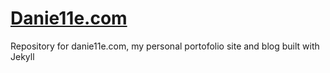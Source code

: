 # [Danie11e.com](http://www.danie11e.com)

Repository for danie11e.com, my personal portofolio site and blog built with Jekyll